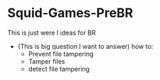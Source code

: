 # Squid-Games-PreBR


This is just were I ideas for BR


- (This is big question I want to answer) how to:
	- Prevent file tampering
	- Tamper files
	- detect file tampering